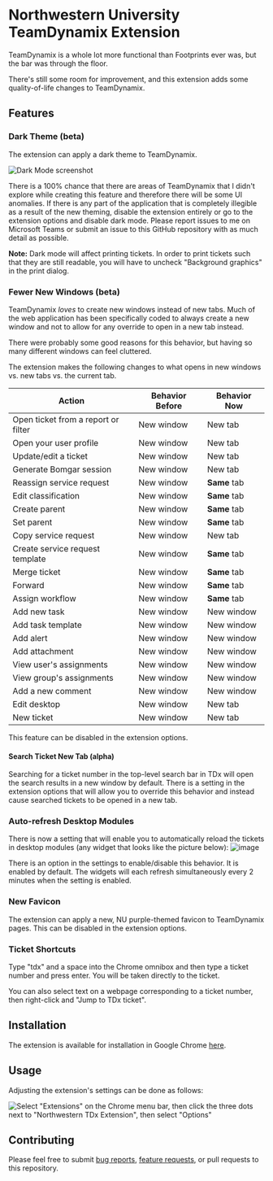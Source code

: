 # Northwestern University TeamDynamix Extension
TeamDynamix is a whole lot more functional than Footprints ever was, but the bar was through the floor.

There's still some room for improvement, and this extension adds some quality-of-life changes to TeamDynamix.

## Features

### Dark Theme (beta)
The extension can apply a dark theme to TeamDynamix. 

![Dark Mode screenshot](https://user-images.githubusercontent.com/5050363/207781780-dff86177-9ddc-4fa1-a22e-274ea539d4fe.jpg)


There is a 100% chance that there are areas of TeamDynamix that I didn't explore while creating this feature 
and therefore there will be some UI anomalies. If there is any part of the application that is completely illegible as a result of the new theming, disable the
extension entirely or go to the extension options and disable dark mode. Please report issues to me on Microsoft Teams or submit an issue to this GitHub 
repository with as much detail as possible.

**Note:** Dark mode will affect printing tickets. In order to print tickets such that they are still readable, you will have to uncheck "Background graphics" in the print dialog.

### Fewer New Windows (beta)
TeamDynamix _loves_ to create new windows instead of new tabs. Much of the web application has been specifically 
coded to always create a new window and not to allow for any override to open in a new tab instead.

There were probably some good reasons for this behavior, but having so many different windows can feel cluttered.

The extension makes the following changes to what opens in new windows vs. new tabs vs. the current tab.

| **Action** | **Behavior Before** | **Behavior Now** |
| --- | --- | --- |
| Open ticket from a report or filter | New window | New tab |
| Open your user profile | New window | New tab |
| Update/edit a ticket | New window | New tab |
| Generate Bomgar session | New window | New tab |
| Reassign service request | New window | **Same** tab |
| Edit classification | New window | **Same** tab | 
| Create parent | New window | **Same** tab | 
| Set parent | New window | **Same** tab |
| Copy service request | New window | New tab |
| Create service request template | New window | **Same** tab |
| Merge ticket | New window | **Same** tab |
| Forward | New window | **Same** tab |
| Assign workflow | New window | **Same** tab |
| Add new task | New window | New window |
| Add task template | New window | New window |
| Add alert | New window | New window |
| Add attachment | New window | New window |
| View user's assignments | New window | New window |
| View group's assignments | New window | New window |
| Add a new comment | New window | New window |
| Edit desktop | New window | New tab |
| New ticket | New window | New tab |

This feature can be disabled in the extension options. 

#### Search Ticket New Tab (alpha)
Searching for a ticket number in the top-level search bar in TDx will open the search results in a new window by default. There is a setting in the extension options that will allow you to override this behavior and instead cause searched tickets to be opened in a new tab.

### Auto-refresh Desktop Modules
There is now a setting that will enable you to automatically reload the tickets in desktop modules (any widget that looks like the picture below):
![image](https://user-images.githubusercontent.com/5050363/209190030-cc0df80b-a2c0-4e18-97a0-70bece3598bb.png)

There is an option in the settings to enable/disable this behavior. It is enabled by default. The widgets will each refresh simultaneously every 2 minutes when the setting is enabled.

### New Favicon
The extension can apply a new, NU purple-themed favicon to TeamDynamix pages. This can be disabled in the extension options.

### Ticket Shortcuts
Type "tdx" and a space into the Chrome omnibox and then type a ticket number and press enter. You will be taken directly to the ticket.

You can also select text on a webpage corresponding to a ticket number, then right-click and "Jump to TDx ticket".

## Installation
The extension is available for installation in Google Chrome [here](https://chrome.google.com/webstore/detail/northwestern-tdx-extensio/hfdhbgifcpjinackmfdhlnockkjogbci?hl=en&authuser=0).

## Usage
Adjusting the extension's settings can be done as follows:

![Select "Extensions" on the Chrome menu bar, then click the three dots next to "Northwestern TDx Extension", then select "Options"](https://user-images.githubusercontent.com/5050363/207781300-6a33936d-80b8-4603-886a-11fc5082b9bd.png)


## Contributing
Please feel free to submit [bug reports](https://github.com/scolton99/tdx-extension/issues), [feature requests](https://github.com/scolton99/tdx-extension/issues), or pull requests to this repository.
